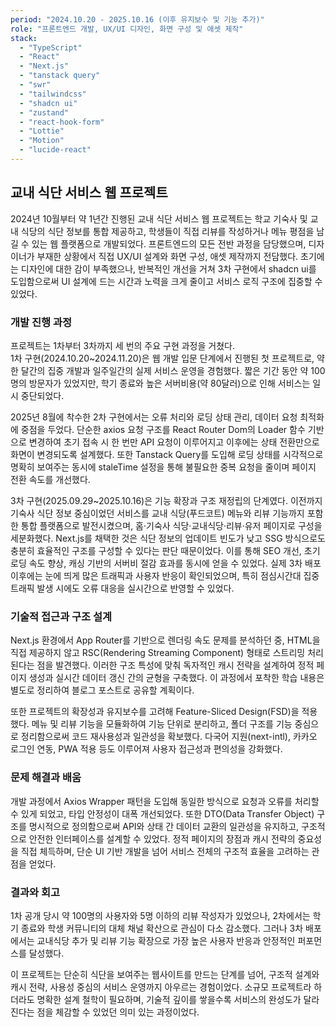 ```yaml
---
period: "2024.10.20 - 2025.10.16 (이후 유지보수 및 기능 추가)"
role: "프론트엔드 개발, UX/UI 디자인, 화면 구성 및 애셋 제작"
stack:
  - "TypeScript"
  - "React"
  - "Next.js"
  - "tanstack query"
  - "swr"
  - "tailwindcss"
  - "shadcn ui"
  - "zustand"
  - "react-hook-form"
  - "Lottie"
  - "Motion"
  - "lucide-react"
---
```


## 교내 식단 서비스 웹 프로젝트

2024년 10월부터 약 1년간 진행된 교내 식단 서비스 웹 프로젝트는 학교 기숙사 및 교내 식당의 식단 정보를 통합 제공하고, 학생들이 직접 리뷰를 작성하거나 메뉴 평점을 남길 수 있는 웹 플랫폼으로 개발되었다. 프론트엔드의 모든 전반 과정을 담당했으며, 디자이너가 부재한 상황에서 직접 UX/UI 설계와 화면 구성, 애셋 제작까지 전담했다. 초기에는 디자인에 대한 감이 부족했으나, 반복적인 개선을 거쳐 3차 구현에서 shadcn ui를 도입함으로써 UI 설계에 드는 시간과 노력을 크게 줄이고 서비스 로직 구조에 집중할 수 있었다.

### 개발 진행 과정

프로젝트는 1차부터 3차까지 세 번의 주요 구현 과정을 거쳤다.  
1차 구현(2024.10.20~2024.11.20)은 웹 개발 입문 단계에서 진행된 첫 프로젝트로, 약 한 달간의 집중 개발과 일주일간의 실제 서비스 운영을 경험했다. 짧은 기간 동안 약 100명의 방문자가 있었지만, 학기 종료와 높은 서버비용(약 80달러)으로 인해 서비스는 일시 중단되었다.

2025년 8월에 착수한 2차 구현에서는 오류 처리와 로딩 상태 관리, 데이터 요청 최적화에 중점을 두었다. 단순한 axios 요청 구조를 React Router Dom의 Loader 함수 기반으로 변경하여 초기 접속 시 한 번만 API 요청이 이루어지고 이후에는 상태 전환만으로 화면이 변경되도록 설계했다. 또한 Tanstack Query를 도입해 로딩 상태를 시각적으로 명확히 보여주는 동시에 staleTime 설정을 통해 불필요한 중복 요청을 줄이며 페이지 전환 속도를 개선했다.

3차 구현(2025.09.29~2025.10.16)은 기능 확장과 구조 재정립의 단계였다. 이전까지 기숙사 식단 정보 중심이었던 서비스를 교내 식당(푸드코트) 메뉴와 리뷰 기능까지 포함한 통합 플랫폼으로 발전시켰으며, 홈·기숙사 식당·교내식당·리뷰·유저 페이지로 구성을 세분화했다. Next.js를 채택한 것은 식단 정보의 업데이트 빈도가 낮고 SSG 방식으로도 충분히 효율적인 구조를 구성할 수 있다는 판단 때문이었다. 이를 통해 SEO 개선, 초기 로딩 속도 향상, 캐싱 기반의 서버비 절감 효과를 동시에 얻을 수 있었다. 실제 3차 배포 이후에는 눈에 띄게 많은 트래픽과 사용자 반응이 확인되었으며, 특히 점심시간대 집중 트래픽 발생 시에도 오류 대응을 실시간으로 반영할 수 있었다.

### 기술적 접근과 구조 설계

Next.js 환경에서 App Router를 기반으로 렌더링 속도 문제를 분석하던 중, HTML을 직접 제공하지 않고 RSC(Rendering Streaming Component) 형태로 스트리밍 처리된다는 점을 발견했다. 이러한 구조 특성에 맞춰 독자적인 캐시 전략을 설계하여 정적 페이지 생성과 실시간 데이터 갱신 간의 균형을 구축했다. 이 과정에서 포착한 학습 내용은 별도로 정리하여 블로그 포스트로 공유할 계획이다.

또한 프로젝트의 확장성과 유지보수를 고려해 Feature-Sliced Design(FSD)을 적용했다. 메뉴 및 리뷰 기능을 모듈화하여 기능 단위로 분리하고, 폴더 구조를 기능 중심으로 정리함으로써 코드 재사용성과 일관성을 확보했다. 다국어 지원(next-intl), 카카오 로그인 연동, PWA 적용 등도 이루어져 사용자 접근성과 편의성을 강화했다.

### 문제 해결과 배움

개발 과정에서 Axios Wrapper 패턴을 도입해 동일한 방식으로 요청과 오류를 처리할 수 있게 되었고, 타입 안정성이 대폭 개선되었다. 또한 DTO(Data Transfer Object) 구조를 명시적으로 정의함으로써 API와 상태 간 데이터 교환의 일관성을 유지하고, 구조적으로 안전한 인터페이스를 설계할 수 있었다. 정적 페이지의 장점과 캐시 전략의 중요성을 직접 체득하며, 단순 UI 기반 개발을 넘어 서비스 전체의 구조적 효율을 고려하는 관점을 얻었다.

### 결과와 회고

1차 공개 당시 약 100명의 사용자와 5명 이하의 리뷰 작성자가 있었으나, 2차에서는 학기 종료와 학생 커뮤니티의 대체 채널 확산으로 관심이 다소 감소했다. 그러나 3차 배포에서는 교내식당 추가 및 리뷰 기능 확장으로 가장 높은 사용자 반응과 안정적인 퍼포먼스를 달성했다.

이 프로젝트는 단순히 식단을 보여주는 웹사이트를 만드는 단계를 넘어, 구조적 설계와 캐시 전략, 사용성 중심의 서비스 운영까지 아우르는 경험이었다. 소규모 프로젝트라 하더라도 명확한 설계 철학이 필요하며, 기술적 깊이를 쌓을수록 서비스의 완성도가 달라진다는 점을 체감할 수 있었던 의미 있는 과정이었다.
